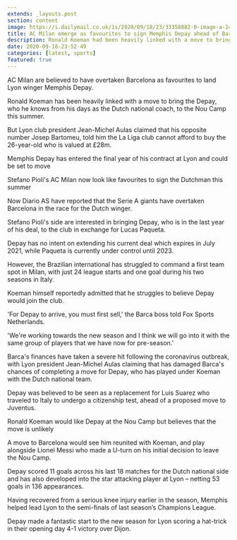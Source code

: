 ```yaml
---
extends: _layouts.post
section: content
image: https://i.dailymail.co.uk/1s/2020/09/18/23/33358882-0-image-a-24_1600469244533.jpg 
title: AC Milan emerge as favourites to sign Memphis Depay ahead of Barcelona 
description: Ronald Koeman had been heavily linked with a move to bring Memphis Depay to the Nou Camp this summer. However Barcelonas finances have taken a hit following the coronavirus outbreak. 
date: 2020-09-18-23-52-49 
categories: [latest, sports] 
featured: true 
--- 
```

AC Milan are believed to have overtaken Barcelona as favourites to land Lyon winger Memphis Depay.

Ronald Koeman has been heavily linked with a move to bring the Depay, who he knows from his days as the Dutch national coach, to the Nou Camp this summer.

But Lyon club president Jean-Michel Aulas claimed that his opposite number Josep Bartomeu, told him the La Liga club cannot afford to buy the 26-year-old who is valued at £28m.

Memphis Depay has entered the final year of his contract at Lyon and could be set to move

Stefano Pioli's AC Milan now look like favourites to sign the Dutchman this summer

Now Diario AS have reported that the Serie A giants have overtaken Barcelona in the race for the Dutch winger.

Stefano Pioli's side are interested in bringing Depay, who is in the last year of his deal, to the club in exchange for Lucas Paqueta. 

Depay has no intent on extending his current deal which expires in July 2021, while Paqueta is currently under control until 2023.

However, the Brazilian international has struggled to command a first team spot in Milan, with just 24 league starts and one goal during his two seasons in Italy.

Koeman himself reportedly admitted that he struggles to believe Depay would join the club.

'For Depay to arrive, you must first sell,' the Barca boss told Fox Sports Netherlands.

'We're working towards the new season and I think we will go into it with the same group of players that we have now for pre-season.'

Barca's finances have taken a severe hit following the coronavirus outbreak, with Lyon president Jean-Michel Aulas claiming that has damaged Barca's chances of completing a move for Depay, who has played under Koeman with the Dutch national team.

Depay was believed to be seen as a replacement for Luis Suarez who traveled to Italy to undergo a citizenship test, ahead of a proposed move to Juventus.

Ronald Koeman would like Depay at the Nou Camp but believes that the move is unlikely

A move to Barcelona would see him reunited with Koeman, and play alongside Lionel Messi who made a U-turn on his initial decision to leave the Nou Camp. 

Depay scored 11 goals across his last 18 matches for the Dutch national side and has also developed into the star attacking player at Lyon – netting 53 goals in 136 appearances. 

Having recovered from a serious knee injury earlier in the season, Memphis helped lead Lyon to the semi-finals of last season’s Champions League.

Depay made a fantastic start to the new season for Lyon scoring a hat-trick in their opening day 4-1 victory over Dijon.

